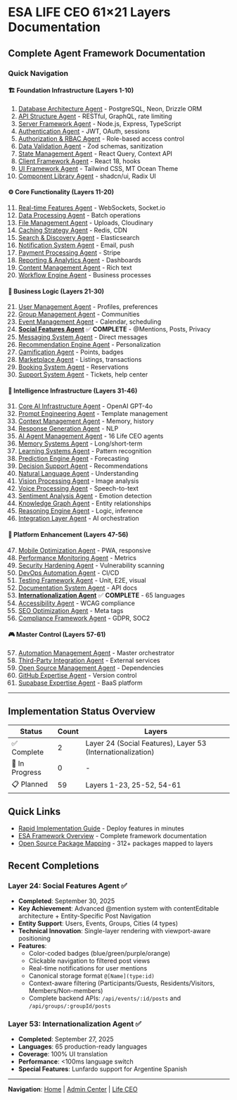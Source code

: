 # ESA LIFE CEO 61×21 Layers Documentation

## Complete Agent Framework Documentation

### Quick Navigation

#### 🏗️ Foundation Infrastructure (Layers 1-10)
1. [Database Architecture Agent](./layer-01-database-architecture.md) - PostgreSQL, Neon, Drizzle ORM
2. [API Structure Agent](./layer-02-api-structure.md) - RESTful, GraphQL, rate limiting
3. [Server Framework Agent](./layer-03-server-framework.md) - Node.js, Express, TypeScript
4. [Authentication Agent](./layer-04-authentication.md) - JWT, OAuth, sessions
5. [Authorization & RBAC Agent](./layer-05-authorization-rbac.md) - Role-based access control
6. [Data Validation Agent](./layer-06-data-validation.md) - Zod schemas, sanitization
7. [State Management Agent](./layer-07-state-management.md) - React Query, Context API
8. [Client Framework Agent](./layer-08-client-framework.md) - React 18, hooks
9. [UI Framework Agent](./layer-09-ui-framework.md) - Tailwind CSS, MT Ocean Theme
10. [Component Library Agent](./layer-10-component-library.md) - shadcn/ui, Radix UI

#### ⚙️ Core Functionality (Layers 11-20)
11. [Real-time Features Agent](./layer-11-realtime-features.md) - WebSockets, Socket.io
12. [Data Processing Agent](./layer-12-data-processing.md) - Batch operations
13. [File Management Agent](./layer-13-file-management.md) - Uploads, Cloudinary
14. [Caching Strategy Agent](./layer-14-caching-strategy.md) - Redis, CDN
15. [Search & Discovery Agent](./layer-15-search-discovery.md) - Elasticsearch
16. [Notification System Agent](./layer-16-notification-system.md) - Email, push
17. [Payment Processing Agent](./layer-17-payment-processing.md) - Stripe
18. [Reporting & Analytics Agent](./layer-18-reporting-analytics.md) - Dashboards
19. [Content Management Agent](./layer-19-content-management.md) - Rich text
20. [Workflow Engine Agent](./layer-20-workflow-engine.md) - Business processes

#### 💼 Business Logic (Layers 21-30)
21. [User Management Agent](./layer-21-user-management.md) - Profiles, preferences
22. [Group Management Agent](./layer-22-group-management.md) - Communities
23. [Event Management Agent](./layer-23-event-management.md) - Calendar, scheduling
24. [**Social Features Agent**](./layer-24-social-features.md) ✅ **COMPLETE** - @Mentions, Posts, Privacy
25. [Messaging System Agent](./layer-25-messaging-system.md) - Direct messages
26. [Recommendation Engine Agent](./layer-26-recommendation-engine.md) - Personalization
27. [Gamification Agent](./layer-27-gamification.md) - Points, badges
28. [Marketplace Agent](./layer-28-marketplace.md) - Listings, transactions
29. [Booking System Agent](./layer-29-booking-system.md) - Reservations
30. [Support System Agent](./layer-30-support-system.md) - Tickets, help center

#### 🧠 Intelligence Infrastructure (Layers 31-46)
31. [Core AI Infrastructure Agent](./layer-31-core-ai-infrastructure.md) - OpenAI GPT-4o
32. [Prompt Engineering Agent](./layer-32-prompt-engineering.md) - Template management
33. [Context Management Agent](./layer-33-context-management.md) - Memory, history
34. [Response Generation Agent](./layer-34-response-generation.md) - NLP
35. [AI Agent Management Agent](./layer-35-ai-agent-management.md) - 16 Life CEO agents
36. [Memory Systems Agent](./layer-36-memory-systems.md) - Long/short-term
37. [Learning Systems Agent](./layer-37-learning-systems.md) - Pattern recognition
38. [Prediction Engine Agent](./layer-38-prediction-engine.md) - Forecasting
39. [Decision Support Agent](./layer-39-decision-support.md) - Recommendations
40. [Natural Language Agent](./layer-40-natural-language.md) - Understanding
41. [Vision Processing Agent](./layer-41-vision-processing.md) - Image analysis
42. [Voice Processing Agent](./layer-42-voice-processing.md) - Speech-to-text
43. [Sentiment Analysis Agent](./layer-43-sentiment-analysis.md) - Emotion detection
44. [Knowledge Graph Agent](./layer-44-knowledge-graph.md) - Entity relationships
45. [Reasoning Engine Agent](./layer-45-reasoning-engine.md) - Logic, inference
46. [Integration Layer Agent](./layer-46-integration-layer.md) - AI orchestration

#### 🚀 Platform Enhancement (Layers 47-56)
47. [Mobile Optimization Agent](./layer-47-mobile-optimization.md) - PWA, responsive
48. [Performance Monitoring Agent](./layer-48-performance-monitoring.md) - Metrics
49. [Security Hardening Agent](./layer-49-security-hardening.md) - Vulnerability scanning
50. [DevOps Automation Agent](./layer-50-devops-automation.md) - CI/CD
51. [Testing Framework Agent](./layer-51-testing-framework.md) - Unit, E2E, visual
52. [Documentation System Agent](./layer-52-documentation-system.md) - API docs
53. [**Internationalization Agent**](./layer-53-internationalization.md) ✅ **COMPLETE** - 65 languages
54. [Accessibility Agent](./layer-54-accessibility.md) - WCAG compliance
55. [SEO Optimization Agent](./layer-55-seo-optimization.md) - Meta tags
56. [Compliance Framework Agent](./layer-56-compliance-framework.md) - GDPR, SOC2

#### 🎮 Master Control (Layers 57-61)
57. [Automation Management Agent](./layer-57-automation-management.md) - Master orchestrator
58. [Third-Party Integration Agent](./layer-58-third-party-integration.md) - External services
59. [Open Source Management Agent](./layer-59-open-source-management.md) - Dependencies
60. [GitHub Expertise Agent](./layer-60-github-expertise.md) - Version control
61. [Supabase Expertise Agent](./layer-61-supabase-expertise.md) - BaaS platform

---

## Implementation Status Overview

| Status | Count | Layers |
|--------|-------|--------|
| ✅ Complete | 2 | Layer 24 (Social Features), Layer 53 (Internationalization) |
| 🚧 In Progress | 0 | - |
| 📋 Planned | 59 | Layers 1-23, 25-52, 54-61 |

## Quick Links

- [Rapid Implementation Guide](./rapid-implementation-guide.md) - Deploy features in minutes
- [ESA Framework Overview](../../../ESA_LIFE_CEO_61x21_AGENTS_FRAMEWORK.md) - Complete framework documentation
- [Open Source Package Mapping](#) - 312+ packages mapped to layers

## Recent Completions

### Layer 24: Social Features Agent ✅
- **Completed**: September 30, 2025
- **Key Achievement**: Advanced @mention system with contentEditable architecture + Entity-Specific Post Navigation
- **Entity Support**: Users, Events, Groups, Cities (4 types)
- **Technical Innovation**: Single-layer rendering with viewport-aware positioning
- **Features**: 
  - Color-coded badges (blue/green/purple/orange)
  - Clickable navigation to filtered post views
  - Real-time notifications for user mentions
  - Canonical storage format `@[Name](type:id)`
  - Context-aware filtering (Participants/Guests, Residents/Visitors, Members/Non-members)
  - Complete backend APIs: `/api/events/:id/posts` and `/api/groups/:groupId/posts`

### Layer 53: Internationalization Agent ✅
- **Completed**: September 27, 2025
- **Languages**: 65 production-ready languages
- **Coverage**: 100% UI translation
- **Performance**: <100ms language switch
- **Special Features**: Lunfardo support for Argentine Spanish

---

**Navigation**: [Home](../../DOCUMENTATION-INDEX.md) | [Admin Center](../admin/AdminCenter.md) | [Life CEO](../lifeceo/LifeCEO.md)